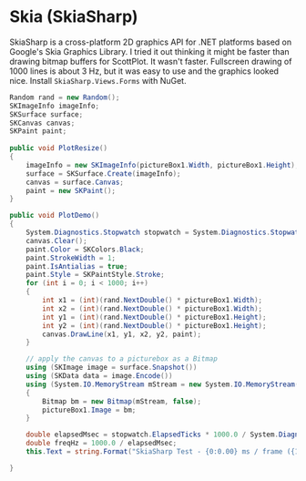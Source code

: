# Skia (SkiaSharp)

SkiaSharp is a cross-platform 2D graphics API for .NET platforms based on Google's Skia Graphics Library. I tried it out thinking it might be faster than drawing bitmap buffers for ScottPlot. It wasn't faster. Fullscreen drawing of 1000 lines is about 3 Hz, but it was easy to use and the graphics looked nice. Install `SkiaSharp.Views.Forms` with NuGet.

```cs
Random rand = new Random();
SKImageInfo imageInfo;
SKSurface surface;
SKCanvas canvas;
SKPaint paint;
        
public void PlotResize()
{
    imageInfo = new SKImageInfo(pictureBox1.Width, pictureBox1.Height);
    surface = SKSurface.Create(imageInfo);
    canvas = surface.Canvas;
    paint = new SKPaint();
}
```

```cs
public void PlotDemo()
{
    System.Diagnostics.Stopwatch stopwatch = System.Diagnostics.Stopwatch.StartNew();
    canvas.Clear();
    paint.Color = SKColors.Black;
    paint.StrokeWidth = 1;
    paint.IsAntialias = true;
    paint.Style = SKPaintStyle.Stroke;
    for (int i = 0; i < 1000; i++)
    {
        int x1 = (int)(rand.NextDouble() * pictureBox1.Width);
        int x2 = (int)(rand.NextDouble() * pictureBox1.Width);
        int y1 = (int)(rand.NextDouble() * pictureBox1.Height);
        int y2 = (int)(rand.NextDouble() * pictureBox1.Height);
        canvas.DrawLine(x1, y1, x2, y2, paint);
    }

    // apply the canvas to a picturebox as a Bitmap
    using (SKImage image = surface.Snapshot())
    using (SKData data = image.Encode())
    using (System.IO.MemoryStream mStream = new System.IO.MemoryStream(data.ToArray()))
    {
        Bitmap bm = new Bitmap(mStream, false);
        pictureBox1.Image = bm;
    }

    double elapsedMsec = stopwatch.ElapsedTicks * 1000.0 / System.Diagnostics.Stopwatch.Frequency;
    double freqHz = 1000.0 / elapsedMsec;
    this.Text = string.Format("SkiaSharp Test - {0:0.00} ms / frame ({1:0.00 Hz})", elapsedMsec, freqHz);

}
```

